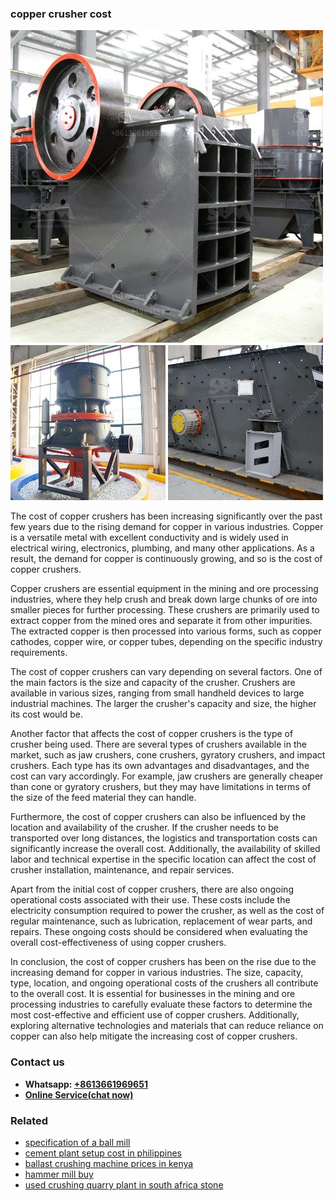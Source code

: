 <h3>copper crusher cost</h3><img src='1708497418.jpg' alt=''><p>The cost of copper crushers has been increasing significantly over the past few years due to the rising demand for copper in various industries. Copper is a versatile metal with excellent conductivity and is widely used in electrical wiring, electronics, plumbing, and many other applications. As a result, the demand for copper is continuously growing, and so is the cost of copper crushers.</p><p>Copper crushers are essential equipment in the mining and ore processing industries, where they help crush and break down large chunks of ore into smaller pieces for further processing. These crushers are primarily used to extract copper from the mined ores and separate it from other impurities. The extracted copper is then processed into various forms, such as copper cathodes, copper wire, or copper tubes, depending on the specific industry requirements.</p><p>The cost of copper crushers can vary depending on several factors. One of the main factors is the size and capacity of the crusher. Crushers are available in various sizes, ranging from small handheld devices to large industrial machines. The larger the crusher's capacity and size, the higher its cost would be.</p><p>Another factor that affects the cost of copper crushers is the type of crusher being used. There are several types of crushers available in the market, such as jaw crushers, cone crushers, gyratory crushers, and impact crushers. Each type has its own advantages and disadvantages, and the cost can vary accordingly. For example, jaw crushers are generally cheaper than cone or gyratory crushers, but they may have limitations in terms of the size of the feed material they can handle.</p><p>Furthermore, the cost of copper crushers can also be influenced by the location and availability of the crusher. If the crusher needs to be transported over long distances, the logistics and transportation costs can significantly increase the overall cost. Additionally, the availability of skilled labor and technical expertise in the specific location can affect the cost of crusher installation, maintenance, and repair services.</p><p>Apart from the initial cost of copper crushers, there are also ongoing operational costs associated with their use. These costs include the electricity consumption required to power the crusher, as well as the cost of regular maintenance, such as lubrication, replacement of wear parts, and repairs. These ongoing costs should be considered when evaluating the overall cost-effectiveness of using copper crushers.</p><p>In conclusion, the cost of copper crushers has been on the rise due to the increasing demand for copper in various industries. The size, capacity, type, location, and ongoing operational costs of the crushers all contribute to the overall cost. It is essential for businesses in the mining and ore processing industries to carefully evaluate these factors to determine the most cost-effective and efficient use of copper crushers. Additionally, exploring alternative technologies and materials that can reduce reliance on copper can also help mitigate the increasing cost of copper crushers.</p><h3>Contact us</h3><ul><li><strong>Whatsapp:&nbsp;<a href="https://wa.me/8613661969651">+8613661969651</a></strong></li><li><a href="https://swt.shibang-china.com/?git&amp;zhl&amp;copper crusher cost"><strong>Online Service(chat now)</strong></a></li></ul><h3>Related</h3><ul><li><a href='specification of a ball mill.md'>specification of a ball mill</a></li><li><a href='cement plant setup cost in philippines.md'>cement plant setup cost in philippines</a></li><li><a href='ballast crushing machine prices in kenya.md'>ballast crushing machine prices in kenya</a></li><li><a href='hammer mill buy.md'>hammer mill buy</a></li><li><a href='used crushing quarry plant in south africa stone.md'>used crushing quarry plant in south africa stone</a></li></ul>